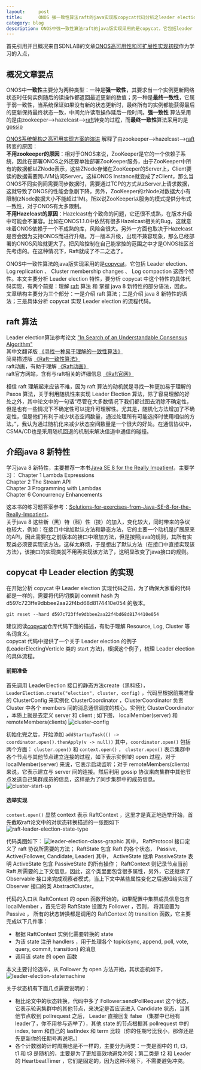 ```yaml
---
layout:     post
title:      ONOS 强一致性算法raft的java实现版copycat代码分析之leader election
category: blog
description: ONOS中强一致性算法raft的java版实现采用的是copycat，它包括leader election、 Log replication 、 Cluster membership changes 、 Log compaction 这四个特性，本文主要介绍其中最常用也是最简单的 leader election。
---
```


首先引用并且概况来自SDNLAB的文章[ONOS高可用性和可扩展性实现初探](http://www.sdnlab.com/9021.html)作为学习的入点，

## 概况文章要点

ONOS中**一致性**主要分为两种类型：一种是**强一致性**，其要求当一个实例更新网络状态时任何实例随后的读操作都返回最近更新的数值；另一种是**最终一致性**，它属于弱一致性，当系统保证如果没有新的状态更新时，最终所有的实例都能获得最后的更新保持最终状态一致，中间允许读取操作延后一段时间。**强一致性** 算法采用的是由zookeeper-->hazelcast-->[raft][]转变的过程，而**最终一致性**算法采用的是[gossip][]  

[ONOS系统架构之高可用实现方案的演进](http://www.sdnlab.com/9329.html) 解释了由zookeeper-->hazelcast-->[raft][]转变的原因：  
**不用zookeeper的原因**：相对于ONOS来说，ZooKeeper是它的一个依赖子系统，因此在部署ONOS之外还要单独部署ZooKeeper服务，由于ZooKeeper中所有的数据都以ZNode表示，这些ZNode存储在ZooKeeper的Server上，Client要读的数据需要跨JVM访问Server。这样ONOS Instance就变成了zClient，那么当ONOS不同实例间需要同步数据时，需要通过TCP的方式从zServer上请求数据，这就导致了ONOS的性能会急剧下降，另外，ZooKeeper的zNode对数据大小有限制(zNode数据大小不能超过1M)。所以说ZooKeeper以服务的模式提供分布式一致性，对于ONOS有太多限制。  
**不用Hazelcast的原因**：Hazelcast有个致命的问题，它还很不成熟，在版本升级中可能会不兼容。比如在ONOS1.1.0中依然有很多Hazelcast相关的Bug，这就意味着ONOS依赖于一个不成熟的库，风险会很大。另外一方面也取决于Hazelcast是否会因为支持ONOS而进行升级。万一版本升级，出现不兼容现象，那么已经部署的ONOS风险就更大了。把风险控制在自己能掌控的范围之中才是ONOS社区首先考虑的。在这种情况下，Raft就成了不二之选了。

ONOS中一致性算法的java版实现采用的是[copycat][]，它包括 Leader election、 Log replication 、 Cluster membership changes 、 Log compaction 这四个特性。本文主要分析 Leader election 特性，要分析 copycat 中这个特性的具体代码实现，有两个前提：理解 [raft][] 算法 和 掌握 java 8 新特性的部分语法，因此，文章结构主要分为三个部分：一是介绍 raft 算法；二是介绍 java 8 新特性的语法；三是具体分析 copycat 实现 Leader election 的流程代码。

## raft 算法
Leader election算法参考论文 ["In Search of an Understandable Consensus Algorithm"](https://www.google.com/url?sa=t&rct=j&q=&esrc=s&source=web&cd=3&ved=0CDAQFjACahUKEwi7sKWTkI_GAhUIXIgKHZtHAjM&url=https%3A%2F%2Framcloud.stanford.edu%2Fraft.pdf&ei=jmt9VbuxB4i4oQSbj4mYAw&usg=AFQjCNE8XQb0VEwFmg-Xo5yUdZpYq7BEOg&sig2=t3_OF96mCgVSiURI-MswGQ&bvm=bv.95515949,d.cGU&cad=rja)  
其中文翻译版 [《寻找一种易于理解的一致性算法》](https://github.com/maemual/raft-zh_cn/blob/master/raft-zh_cn.md)   
简易描述版 [《Raft一致性算法》](http://blog.csdn.net/cszhouwei/article/details/38374603)  
raft动画，有助于理解 [《Raft动画》](http://thesecretlivesofdata.com/raft/)  
raft官方网站，含有与raft相关的详细信息 [《Raft官网》](http://thesecretlivesofdata.com/raft/) 

相信 raft 理解起来应该不难，因为 raft 算法的动机就是寻找一种更加易于理解的 Paxos 算法，关于利用随机性来实现 Leader Election 算法，除了容易理解的好处之外，其中论文中的一句话“尽管在大多数情况下我们都试图去消除不确定性，但是也有一些情况下不确定性可以提升可理解性。尤其是，随机化方法增加了不确定性，但是他们有利于减少状态空间数量，通过处理所有可能选择时使用相似的方法。”，我认为通过随机化来减少状态空间数量是一个很大的好处。在通信协议中，CSMA/CD也是采用随机回退的机制来解决信道中通信的碰撞。

## 介绍java 8 新特性
学习java 8 新特性，主要推荐一本书[Java SE 8 for the Really Impatient][]，主要学习：
Chapter 1 Lambda Expressions  
Chapter 2 The Stream API  
Chapter 3 Programming with Lambdas  
Chapter 6 Concurrency Enhancements  

这本书的练习题答案参考：[Solutions-for-exercises-from-Java-SE-8-for-the-Really-Impatient][]。  
关于java 8 这些新（黑）特（科）性（技）的加入，变化较大，同时带来的争议也较大，例如：在接口中增加默认方法和静态方法，它的主要一个动机是扩展原来的API，因此需要在之前版本的接口中增加方法，但是按照java的规则，其所有实现类必须要实现该方法，这样太麻烦，于是想出了默认方法（在接口中直接实现该方法），该接口的实现类就不用再实现该方法了，这明显改变了java接口的规则。

## copycat 中 Leader election 的实现
在开始分析 copycat 中 Leader election 实现代码之前，为了确保大家看的代码都是一样的，需要将代码切换到 commit hash 为 d597c723ffe9dbbee2aa22f4bd68d8174410e054 的版本。

    git reset --hard d597c723ffe9dbbee2aa22f4bd68d8174410e054

建议阅读[copycat][]仓库代码下面的描述，有助于理解 Resource, Log, Cluster 等名词含义。  
copycat 代码中提供了一个关于 Leader election 的例子 (LeaderElectingVerticle 类的 start 方法)，根据这个例子，梳理 Leader election 的具体流程。

#### 前期准备
首先调用 LeaderElection 接口的静态方法create（黑科技）， `LeaderElection.create("election", cluster, config)` ，代码里根据前期准备的 ClusterConfig 来实例化 ClusterCoordinator ，ClusterCoordinator 负责 Cluster 中各个 members 间的消息通信调度的核心。实例化 ClusterCoordinator ，本质上就是去定义 server 和 client ; 如下图， localMember(server) 和 remoteMembers(clients) 
![cluster-config](/images/githubpages/cluster-config.png)

初始化完之后，开始添加 `addStartupTask(() -> coordinator.open().thenApply(v -> null))` 其中，`coordinator.open()` 包括两个方面： `cluster.open()` 和 `context.open()` ， `cluster.open()` 表示集群中各个节点与其他节点建立连接的过程，如下表示实例1的 open 过程，对于 localMember(server) 来说，它表示启动监听；对于 remoteMembers(clients) 来说，它表示建立与 server 间的连接。然后利用 gossip 协议来向集群中其他节点发送自己集群成员的信息，这样是为了同步集群中的成员信息。
![cluster-start-up](/images/githubpages/cluster-start-up.png)

#### 选举实现
  
`context.open()` 显然 context 表示 RaftContext ，这里才是真正地选举开始，首先截取raft论文中的对状态转换描述的一张图如下
![raft-leader-election-state-type](/images/githubpages/raft-leader-election-state-type.png)

代码类图如下：
![leader-election-class-graphic](/images/githubpages/leader-election-class-graphic.png)
其中， RaftProtocol 接口定义了 raft 协议所需要的方法； RaftState 包含 Raft 的各个状态， Passive, Active(Follower, Candidate, Leader) 其中， ActiveState 继承 PassiveState 表明 ActiveState 包含 PassiveState 的所有操作； RaftContext 则记录节点当前 Raft 所需要的上下文信息，因此，这个类里面包含很多属性，另外，它还继承了 Observable 接口来完成观察者模式，当上下文中某些属性变化之后通知给实现了 Observer 接口的类 AbstractCluster。

代码的入口从 RaftContext 的 open 函数开始的，如果配置中集群成员信息包含 localMember ，首先它将 RaftState 设置为 Follower ，否则， 将其设置为 Passive ， 所有的状态转换都是调用的 RaftContext 的 transition 函数，它主要完成以下几件事：    

* 根据 RaftContext 实例化需要转换的 state 
* 为该 state 注册 handlers ，用于处理各个 topic(sync, append, poll, vote, query, commit, transition) 的消息
* 调用该 state 的 open 函数  

本文主要讨论选举，从 Follower 为 open 方法开始，其状态机如下，
![leader-election-statemachine](/images/githubpages/leader-election-statemachine.png)

关于状态机有下面几点需要说明的：

* 相比论文中的状态转换，代码中多了 Follower:sendPollRequest 这个状态，它表示轮询集群中的其他节点，来决定是否应该进入 Candidate 状态，当其他节点收到 pollrequest 之后， Leader 直接回复 false （集群中已经有leader了，你不用参与选举了），其他 state 的节点根据其 pollrequest 中的 index, term 和自己的 lastIndex 和 term 比较（你的任期号比我小，那你还是先更新你的任期号再说吧。）
* 各个计数器的计时周期也是不一样的，主要分为两类：一类是图中的 t1, t3， t1 和 t3 是随机的，主要是为了更加高效地避免冲突；第二类是 t2 和 Leader 的 HeartbeatTimer ，它们是固定的，因为这种环境下，不需要避免冲突。


[raft]:http://thesecretlivesofdata.com/raft/ "raft动画"
[gossip]:http://blog.csdn.net/aesop_wubo/article/details/20289837 "最终一致性之gossip协议"
[copycat]:https://github.com/kuujo/copycat "copycat"
[Java SE 8 for the Really Impatient]:http://pdf.th7.cn/down/files/1411/Java%20SE%208%20for%20the%20Really%20Impatient.pdf  "java 8 新特性"
[Solutions-for-exercises-from-Java-SE-8-for-the-Really-Impatient]:https://github.com/galperin/Solutions-for-exercises-from-Java-SE-8-for-the-Really-Impatient-by-Horstmann.git "Solutions-for-exercises-from-Java-SE-8-for-the-Really-Impatient"